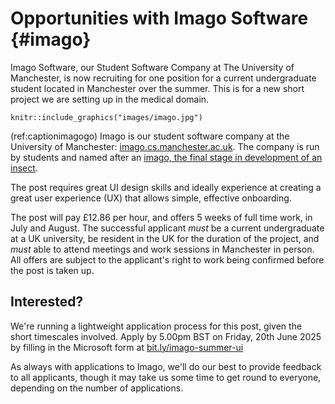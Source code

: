 # Opportunities with Imago Software {#imago}

Imago Software, our Student Software Company at The University of Manchester, is now recruiting for one position for a current undergraduate student located in Manchester over the summer. This is for a new short project we are setting up in the medical domain.


```{r imagogo-fig, echo = FALSE, fig.align = "center", out.width = "100%", fig.cap = "(ref:captionimagogo)"}
knitr::include_graphics("images/imago.jpg")
```

(ref:captionimagogo) Imago is our student software company at the University of Manchester: [imago.cs.manchester.ac.uk](https://imago.cs.manchester.ac.uk). The company is run by students and named after an [imago, the final stage in development of an insect](https://simple.wikipedia.org/wiki/Imago).
 
The post requires great UI design skills and ideally experience at creating a great user experience (UX) that allows simple, effective onboarding.

The post will pay £12.86 per hour, and offers 5 weeks of full time work, in July and August. The successful applicant *must* be a current undergraduate at a UK university, be resident in the UK for the duration of the project, and *must* able to attend meetings and work sessions in Manchester in person. All offers are subject to the applicant's right to work being confirmed before the post is taken up.

## Interested?
We're running a lightweight application process for this post, given the short timescales involved. Apply by 5.00pm BST on Friday, 20th June 2025 by filling in the Microsoft form at [bit.ly/imago-summer-ui](https://bit.ly/imago-summer-ui)


As always with applications to Imago, we'll do our best to provide feedback to all applicants, though it may take us some time to get round to everyone, depending on the number of applications.

 